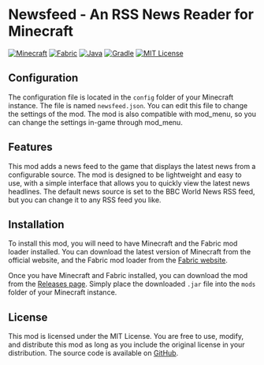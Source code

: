 # Newsfeed - An RSS News Reader for Minecraft

[![Minecraft](https://img.shields.io/badge/minecraft-1.21.4-olive.svg)](https://www.minecraft.net/)
[![Fabric](https://img.shields.io/badge/fabric-0.16.10-olive.svg)](https://fabricmc.net/)
[![Java](https://img.shields.io/badge/java-17-olive.svg)](https://www.oracle.com/java/technologies/javase/jdk17-archive-downloads.html)
[![Gradle](https://img.shields.io/badge/gradle-8.12.1-olive.svg)](https://gradle.org/)
[![MIT License](https://img.shields.io/badge/license-MIT-olive.svg)](https://opensource.org/license/mit/)

## Configuration

The configuration file is located in the `config` folder of your Minecraft instance. The file is named `newsfeed.json`. You can edit this file to change the settings of the mod. The mod is also compatible with mod_menu, so you can change the settings in-game through mod_menu.

## Features

This mod adds a news feed to the game that displays the latest news from a configurable source. The mod is designed to be lightweight and easy to use, with a simple interface that allows you to quickly view the latest news headlines. The default news source is set to the BBC World News RSS feed, but you can change it to any RSS feed you like. 

## Installation

To install this mod, you will need to have Minecraft and the Fabric mod loader installed. You can download the latest version of Minecraft from the official website, and the Fabric mod loader from the [Fabric website](https://fabricmc.net/use/).

Once you have Minecraft and Fabric installed, you can download the mod from the [Releases page](). Simply place the downloaded `.jar` file into the `mods` folder of your Minecraft instance.

## License

This mod is licensed under the MIT License. You are free to use, modify, and distribute this mod as long as you include the original license in your distribution. The source code is available on [GitHub](https://github.com/sandydunlop/newsfeed). 
